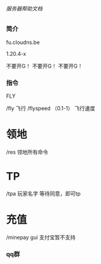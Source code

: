 ###### 服务器帮助文档                                  



### 简介

fu.cloudns.be

1.20.4-x

不要开G！
不要开G！
不要开G！


### 指令

 FLY

/fly 飞行
/flyspeed （0.1-1）   飞行速度
 
# 领地

/res 领地所有命令

# TP

/tpa 玩家名字 等待同意，即可tp

# 充值

/minepay gui      支付宝暂不支持


### qq群
